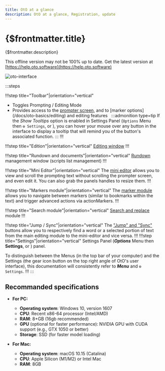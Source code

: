 ```yaml
---
title: OtO at a glance
description: OtO at a glance, Registration, update
---
```


# {$frontmatter.title}

{$frontmatter.description}

This offline version may not be 100% up to date. Get the latest version at [https://help.oto.software](https://help.oto.software)

![oto-interface](/interface.png)

:::steps

!!!step title="Toolbar"|orientation="vertical"
- Toggles Prompting / Editing Mode
- Provides access to the [prompter screen](/docs/oto-basics/prompting), and to [marker options] (/docs/oto-basics/editing) and editing features
    &nbsp;
    :::admonition type=tip
    If the _Show Tooltips_ option is enabled in Settings Panel (`Options` Menu then `⚙ Settings`, or <Number n="8" />), you can hover your mouse over any button in the interface to display a tooltip that will remind you of the button's associated function.
    :::
!!!


!!!step title="Edition"|orientation="vertical"
[Editing window](/docs/oto-basics/editing)
!!!

!!!step title="Rundown and documents"|orientation="vertical"
[Rundown](/docs/oto-basics/rundown) management window (scripts list management)
!!!

!!!step title="Mini Editor"|orientation="vertical"
The [mini editor](/docs/oto-basics/editing#mini-editor) allows you to view and scroll the prompting text without scrolling the prompter screen, and even edit it. You can also grab the panels handles to resize them. 
!!!

!!!step title="Markers module"|orientation="vertical"
The [marker module](/docs/markers/standard-markers) allows you to navigate between markers (similar to bookmarks within the text) and trigger advanced actions via actionMarkers.
!!!


!!!step title="Search module"|orientation="vertical"
[Search and replace](/docs/oto-basics/editing#mini-editor) module
!!!

!!!step title="Jump / Sync"|orientation="vertical"
The ["Jump" and "Sync"](/docs/oto-basics/rundown#jump-and-sync) buttons allow you to respectively find a word or a selected portion of text from the main editing module to the mini-editor and vice versa.
!!!
!!!step title="Settings"|orientation="vertical"
Settings Panel (***Options*** Menu then **Settings**, or <Number n="8" />) panel.

To distinguish between the Menus (in the top bar of your computer) and the Settings (the <Icon d="settings"/> gear icon button on the top right angle of OtO's user interface), this documentation will consistently refer to ***Menu*** and `⚙ Settings`.
!!!
:::


## Recommanded specifications

- **For PC:**
  - **Operating system**: Windows 10, version 1607
  - **CPU**: Recent x86-64 processor (Intel/AMD)
  - **RAM**: 8+GB (16gb recommended)
  - **GPU** (optional for faster performance): NVIDIA GPU with CUDA support (e.g., GTX 1050 or better)
  - **Storage**: SSD (for faster model loading)

- **For Mac:**
  - **Operating system**: macOS 10.15 (Catalina)
  - **CPU**: Apple Silicon (M1/M2) or Intel Mac
  - **RAM**: 8GB
  
